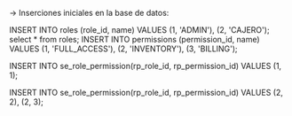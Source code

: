 
-> Inserciones iniciales en la base de datos: 

INSERT INTO roles (role_id, name) VALUES 
(1, 'ADMIN'),
(2, 'CAJERO');
select * from roles;
INSERT INTO permissions (permission_id, name) VALUES 
(1, 'FULL_ACCESS'),
(2, 'INVENTORY'),
(3, 'BILLING');

INSERT INTO se_role_permission(rp_role_id, rp_permission_id) VALUES 
(1, 1);

INSERT INTO se_role_permission(rp_role_id, rp_permission_id) VALUES 
(2, 2),
(2, 3);